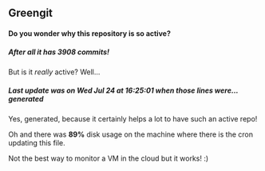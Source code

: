 ## Greengit

#### Do you wonder why this repository is so active?

##### After all it has 3908 commits!

But is it *really* active? Well...

##### Last update was on Wed Jul 24 at 16:25:01 when those lines were... generated

Yes, generated, because it certainly helps a lot to have such an active repo!

Oh and there was **89%** disk usage on the machine
where there is the cron updating this file.

Not the best way to monitor a VM in the cloud but it works! :)
